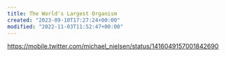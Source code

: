 ```yaml
---
title: The World's Largest Organism
created: "2023-09-10T17:27:24+00:00"
modified: "2022-11-03T11:52:47+00:00"
---
```

https://mobile.twitter.com/michael_nielsen/status/1416049157001842690

 
